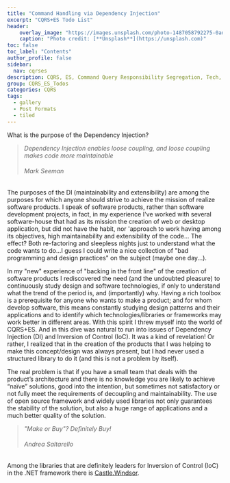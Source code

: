 ```yaml
---
title: "Command Handling via Dependency Injection"
excerpt: "CQRS+ES Todo List"
header:
    overlay_image: "https://images.unsplash.com/photo-1487058792275-0ad4aaf24ca7?auto=format&fit=crop&w=1350&q=80"
    caption: "Photo credit: [**Unsplash**](https://unsplash.com)"
toc: false
toc_label: "Contents"
author_profile: false
sidebar:
  nav: cqrses
description: CQRS, ES, Command Query Responsibility Segregation, Tech, Dependency Injection, Inversion of Control, IoC, Castle Windsor
group: CQRS_ES_Todos
categories: CQRS
tags:
  - gallery
  - Post Formats
  - tiled
---
```


What is the purpose of the Dependency Injection? 

<blockquote> <i>Dependency Injection enables loose coupling, and loose coupling makes code more maintainable</i>
<h6>Mark Seeman</h6></blockquote>

The purposes of the DI (maintainability and extensibility) are among the purposes for which anyone should strive to achieve the mission of realize software products. I speak of software products, rather than software development projects, in fact, in my experience I've worked with several software-house that had as its mission the creation of web or desktop application, but did not have the habit, nor 'approach to work having among its objectives, high maintainability and extensibility of the code...
The effect? Both re-factoring and sleepless nights just to understand what the code wants to do...I guess I could write a nice collection of "bad programming and design practices" on the subject (maybe one day...).

In my "new" experience of "backing in the front line" of the creation of software products I rediscovered the need (and the undoubted pleasure) to continuously study design and software technologies, if only to understand what the trend of the period is, and (importantly) why. Having a rich toolbox is a prerequisite for anyone who wants to make a product; and for whom develop software, this means constantly studying design patterns and their applications and to identify which technologies/libraries or frameworks may work better in different areas. 
With this spirit I threw myself into the world of CQRS+ES. 
And in this dive was natural to run into issues of Dependency Injection (DI) and Inversion of Control (IoC). It was a kind of revelation! Or rather, I realized that in the creation of the products that I was helping to make this concept/design was always present, but I had never used a structured library to do it (and this is not a problem by itself). 

The real problem is that if you have a small team that deals with the product’s architecture and there is no knowledge you are likely to achieve “naïve” solutions, good into the intention, but sometimes not satisfactory or not fully meet the requirements of decoupling and maintainability. 
The use of open source framework and widely used libraries not only guarantees the stability of the solution, but also a huge range of applications and a much better quality of the solution. 

<blockquote> <i>"Make or Buy"? Definitely Buy!</i>
<h6>Andrea Saltarello</h6></blockquote>

Among the libraries that are definitely leaders for Inversion of Control (IoC) in the .NET framework there is <a href="http://docs.castleproject.org/Windsor.MainPage.ashx" target="_blank">Castle.Windsor</a>.

